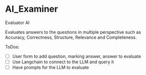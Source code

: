 # AI_Examiner

Evaluator AI

Evaluates answers to the questions in multiple perspective such as Accuracy, Correctness, Structure, Relevance and Completeness.

ToDos:

- [ ] User form to add question, marking answer, answer to evaluate
- [ ] Use Langchain to connect to the LLM and query it
- [ ] Have prompts for the LLM to evaluate